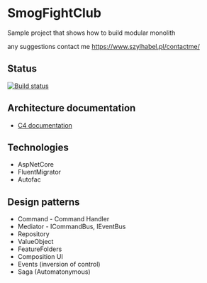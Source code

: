 # SmogFightClub
Sample project that shows how to build modular monolith

any suggestions contact me https://www.szylhabel.pl/contactme/

## Status
[![Build status](https://ci.appveyor.com/api/projects/status/fidtgm0uby65ugw2?svg=true)](https://ci.appveyor.com/project/mr0zek/smogfightclub)

## Architecture documentation
- [C4 documentation](https://github.com/mr0zek/SmogFightClub/blob/master/c4.md)

## Technologies
- AspNetCore 
- FluentMigrator 
- Autofac


  
## Design patterns
- Command - Command Handler
- Mediator - ICommandBus, IEventBus
- Repository
- ValueObject
- FeatureFolders
- Composition UI
- Events (inversion of control)
- Saga (Automatonymous)
